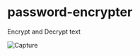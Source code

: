 # password-encrypter
 Encrypt and Decrypt text
 
 
![Capture](https://user-images.githubusercontent.com/100990020/177011445-c65eb40d-4f64-43ef-aab8-ec16c4992e81.PNG)
